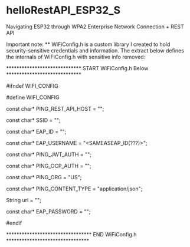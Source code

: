 # helloRestAPI_ESP32_S
Navigating ESP32 through WPA2 Enterprise Network Connection + REST API


Important note:
** WiFiConfig.h is a custom library I created to hold security-sensitive credentials and information. The extract below defines the internals of WiFiConfig.h with sensitive info removed:

***************************** START WiFiConfig.h Below *****************************


#ifndef WIFI_CONFIG

#define WIFI_CONFIG


const char* PING_REST_API_HOST = "<RESTAPIPATHHERE>";
  

const char* SSID = "<PINGWIFISSIDHERE>";
  
const char* EAP_ID = "<NETWORKLOGONNAMEHERE>";
  
const char* EAP_USERNAME = "<SAMEASEAP_ID(???)>";
  

const char* PING_JWT_AUTH = "<JWTAUTHTOKENHERE>";
  
const char* PING_OCP_AUTH = "<OCPTOKENHERE>";
  
const char* PING_ORG = "US";
  
const char* PING_CONTENT_TYPE = "application/json";
  
  
String url = "<RESTAPIURLHERE>";
  
  
const char* EAP_PASSWORD = "<YOURPASSWORDHERE>";
  
  
#endif
  

********************************* END WiFiConfig.h ********************************
